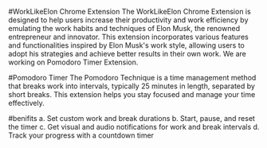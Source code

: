 #WorkLikeElon Chrome Extension
The WorkLikeElon Chrome Extension is designed to help users increase their productivity and work efficiency by emulating the work habits and techniques of Elon Musk, the renowned entrepreneur and innovator. This extension incorporates various features and functionalities inspired by Elon Musk's work style, allowing users to adopt his strategies and achieve better results in their own work. We are working on Pomodoro Timer Extension.

#Pomodoro Timer
The Pomodoro Technique is a time management method that breaks work into intervals, typically 25 minutes in length, separated by short breaks. This extension helps you stay focused and manage your time effectively.

#benifits
a. Set custom work and break durations
b. Start, pause, and reset the timer
c. Get visual and audio notifications for work and break intervals
d. Track your progress with a countdown timer
